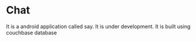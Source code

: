 # Chat

It is a android application called say. It is under development. It is built using couchbase database
